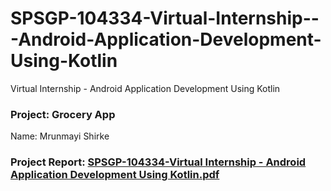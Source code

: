 # SPSGP-104334-Virtual-Internship---Android-Application-Development-Using-Kotlin
Virtual Internship - Android Application Development Using Kotlin


### Project: Grocery App <br>
Name: Mrunmayi Shirke

### Project Report: [SPSGP-104334-Virtual Internship - Android Application Development Using Kotlin.pdf](https://github.com/smartinternz02/SPSGP-104334-Virtual-Internship---Android-Application-Development-Using-Kotlin/files/9641553/SPSGP-104334-Virtual.Internship.-.Android.Application.Development.Using.Kotlin.pdf)
